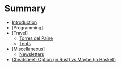 # Summary
- [Introduction](README.md)
- [Programming]
- [Travel]
  - [Torres del Paine](travel/torres-del-paine.md)
  - [Tents](travel/tents.md)
- [Miscellaneous]
  - [Newsletters](miscellaneous/newsletters.md)
- [Cheatsheet: Option \(in Rust\) vs Maybe \(in Haskell\)](cheatsheet-rust-option-vs-haskell-maybe.md)

